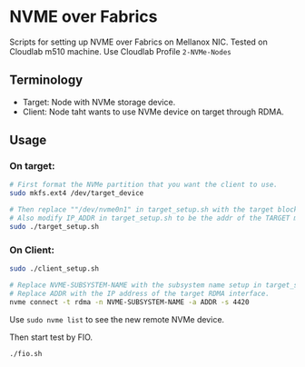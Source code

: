 # NVME over Fabrics
Scripts for setting up NVME over Fabrics on Mellanox NIC. Tested on Cloudlab m510 machine. Use Cloudlab Profile `2-NVMe-Nodes`

## Terminology

- Target: Node with NVMe storage device.
- Client: Node taht wants to use NVMe device on target through RDMA.

## Usage

### On target:

```bash
# First format the NVMe partition that you want the client to use.
sudo mkfs.ext4 /dev/target_device

# Then replace ""/dev/nvme0n1" in target_setup.sh with the target block device.
# Also modify IP_ADDR in target_setup.sh to be the addr of the TARGET machine, and run the script.
sudo ./target_setup.sh
```



### On Client:

```bash
sudo ./client_setup.sh

# Replace NVME-SUBSYSTEM-NAME with the subsystem name setup in target_setup.sh.
# Replace ADDR with the IP address of the target RDMA interface.
nvme connect -t rdma -n NVME-SUBSYSTEM-NAME -a ADDR -s 4420
```

Use `sudo nvme list` to see the new remote NVMe device.

Then start test by FIO.

```bash
./fio.sh
```
